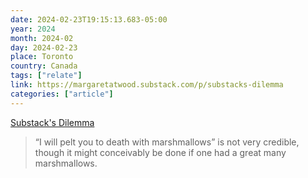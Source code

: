 ```yaml
---
date: 2024-02-23T19:15:13.683-05:00
year: 2024
month: 2024-02
day: 2024-02-23
place: Toronto
country: Canada
tags: ["relate"]
link: https://margaretatwood.substack.com/p/substacks-dilemma
categories: ["article"]
---
```

[Substack's Dilemma](https://margaretatwood.substack.com/p/substacks-dilemma)

> “I will pelt you to death with marshmallows” is not very credible, though it might conceivably be done if one had a great many marshmallows.
